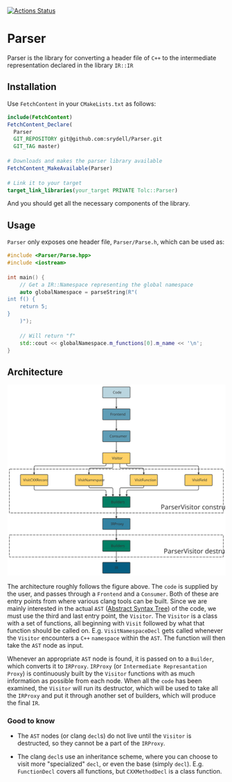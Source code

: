[![Actions Status](https://github.com/srydell/Parser/workflows/Ubuntu/badge.svg)](https://github.com/srydell/Parser/actions)

# Parser #

Parser is the library for converting a header file of `C++` to the intermediate representation declared in the library `IR::IR`

## Installation ##

Use `FetchContent` in your `CMakeLists.txt` as follows:

```cmake
include(FetchContent)
FetchContent_Declare(
  Parser
  GIT_REPOSITORY git@github.com:srydell/Parser.git
  GIT_TAG master)

# Downloads and makes the parser library available
FetchContent_MakeAvailable(Parser)

# Link it to your target
target_link_libraries(your_target PRIVATE Tolc::Parser)
```

And you should get all the necessary components of the library.


## Usage ##

`Parser` only exposes one header file, `Parser/Parse.h`, which can be used as:

```cpp
#include <Parser/Parse.hpp>
#include <iostream>

int main() {
    // Get a IR::Namespace representing the global namespace
    auto globalNamespace = parseString(R"(
int f() {
    return 5;
}
    )");

    // Will return "f"
    std::cout << globalNamespace.m_functions[0].m_name << '\n';
}
```

## Architecture ##

![Parser Architecture](docs/internal/Parser.svg "Parser Architecture")

The architecture roughly follows the figure above. The `code` is supplied by the user, and passes through a `Frontend` and a `Consumer`. Both of these are entry points from where various clang tools can be built. Since we are mainly interested in the actual `AST` ([Abstract Syntax Tree](https://en.wikipedia.org/wiki/Abstract_syntax_tree)) of the code, we must use the third and last entry point, the `Visitor`. The `Visitor` is a class with a set of functions, all beginning with `Visit` followed by what that function should be called on. E.g. `VisitNamespaceDecl` gets called whenever the `Visitor` encounters a `C++` `namespace` within the `AST`. The function will then take the `AST` node as input.

Whenever an appropriate `AST` node is found, it is passed on to a `Builder`, which converts it to `IRProxy`. `IRProxy` (or `Intermediate Represantation Proxy`) is continuously built by the `Visitor` functions with as much information as possible from each node. When all the `code` has been examined, the `Visitor` will run its destructor, which will be used to take all the `IRProxy` and put it through another set of builders, which will produce the final `IR`.

### Good to know ###

* The `AST` nodes (or clang `decl`s) do not live until the `Visitor` is destructed, so they cannot be a part of the `IRProxy`.

* The clang `decl`s use an inheritance scheme, where you can choose to visit more "specialized" `decl`, or even the base (simply `decl`). E.g. `FunctionDecl` covers all functions, but `CXXMethodDecl` is a class function.
